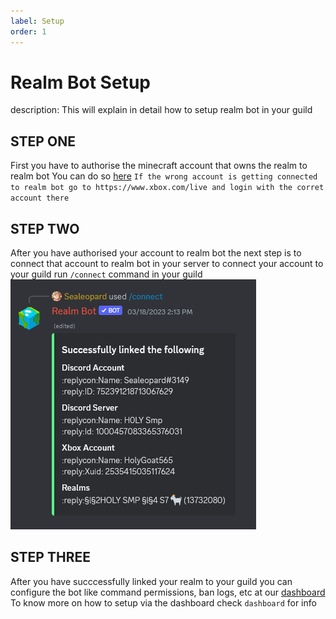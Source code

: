 ```yaml
---
label: Setup
order: 1
---
```

 
# Realm Bot Setup
description: This will explain in detail how to setup realm bot in your guild 

## STEP ONE 
 First you have to authorise the minecraft account that owns the realm to realm bot 
 You can do so [here](https://realmbot.dev/account)
 `If the wrong account is getting connected to realm bot go to https://www.xbox.com/live and login with the corret account there`
 
## STEP TWO 
  After you have authorised your account to realm bot the next step is to connect that account to realm bot in your server 
  to connect your account to your guild run `/connect` command in your guild 
  ![](/images/connect.PNG)

## STEP THREE
  After you have succcessfully linked your realm to your guild you can configure the bot like command permissions, ban logs, etc at our [dashboard](https://realmbot.dev)
  To know more on how to setup via the dashboard check `dashboard` for info 
